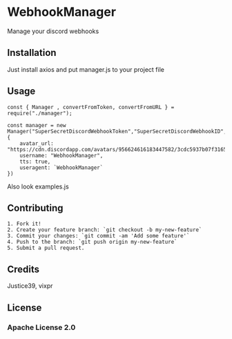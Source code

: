 # WebhookManager

Manage your discord webhooks

## Installation

Just install axios and put manager.js to your project file

## Usage

``````
const { Manager , convertFromToken, convertFromURL } = require("./manager");

const manager = new Manager("SuperSecretDiscordWebhookToken","SuperSecretDiscordWebhookID", {
    avatar_url: "https://cdn.discordapp.com/avatars/956624616183447582/3cdc5937b07f31659a4a11379f71f36f.png",
    username: "WebhookManager",
    tts: true,
    useragent: `WebhookManager`
})
``````



Also look examples.js
## Contributing

``````
1. Fork it!
2. Create your feature branch: `git checkout -b my-new-feature`
3. Commit your changes: `git commit -am 'Add some feature'`
4. Push to the branch: `git push origin my-new-feature`
5. Submit a pull request.
``````
## Credits

Justice39, vixpr

## License

### Apache License 2.0
